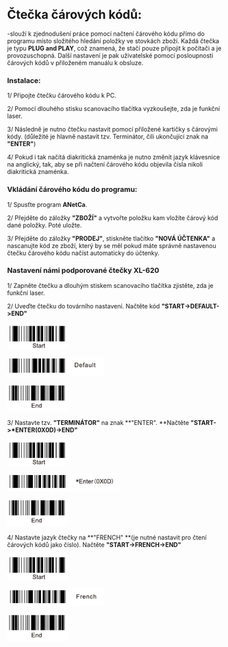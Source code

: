 # **Čtečka čárových kódů:**

-slouží k zjednodušení práce pomocí načtení čárového kódu přímo do programu místo složitého hledání položky ve stovkách zboží. Každá čtečka je typu **PLUG and PLAY**, což znamená, že stačí pouze připojit k počítači a je provozuschopná. Další nastavení je pak uživatelské pomocí posloupnosti čárových kódů v přiloženém manuálu k obsluze.

### Instalace:

1/ Připojte čtečku čárového kódu k PC.

2/ Pomocí dlouhého stisku scanovacího tlačítka vyzkoušejte, zda je funkční laser.

3/ Následně je nutno čtečku nastavit pomocí přiložené kartičky s čárovými kódy. \(důležité je hlavně nastavit tzv. Terminátor, čili ukončující znak na **"ENTER"**\)

4/ Pokud i tak načítá diakritická znaménka je nutno změnit jazyk klávesnice na anglický, tak, aby se při načtení čárového kódu objevila čísla nikoli diakritická znaménka.

### Vkládání čárového kódu do programu:

1/ Spusťte program **ANetCa**.

2/ Přejděte do záložky **"ZBOŽÍ"** a vytvořte položku kam vložíte čárový kód dané položky. Poté uložte.

3/ Přejděte do záložky **"PRODEJ"**, stiskněte tlačítko **"NOVÁ ÚČTENKA"** a nascanujte kód ze zboží, který by se měl pokud máte správně nastavenou čtečku čárového kódu načíst automaticky do účtenky.

### Nastavení námi podporované čtečky XL-620

1/ Zapněte čtečku a dlouhým stiskem scanovacího tlačítka zjistěte, zda je funkční laser.

2/ Uveďte čtečku do továrního nastavení. Načtěte kód **"START-&gt;DEFAULT-&gt;END"**

![](/assets/CTECKA-START.PNG)

![](/assets/CTECKA-DEFAULT.PNG)

![](/assets/CTECKA-END.PNG)

3/ Nastavte tzv. **"TERMINÁTOR"** na znak **"ENTER". **Načtěte **"START-&gt;\*ENTER\(0X0D\)-&gt;END"**

![](/assets/CTECKA-START.PNG)

![](/assets/CTECKA-ENTER.PNG)

![](/assets/CTECKA-END.PNG)

4/ Nastavte jazyk čtečky na **"FRENCH" **\(je nutné nastavit pro čtení čárových kódů jako číslo\). Načtěte **"START-&gt;FRENCH-&gt;END"**

![](/assets/CTECKA-START.PNG)

![](/assets/CTECKA-FRENCH.PNG)

![](/assets/CTECKA-END.PNG)

